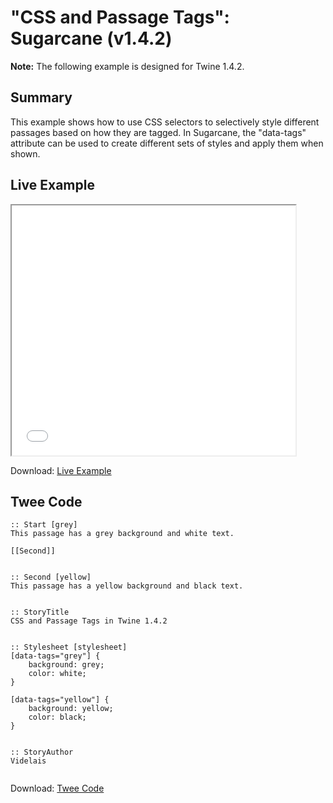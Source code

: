 # "CSS and Passage Tags": Sugarcane (v1.4.2)

<div class="alertbox warning"><strong>Note:</strong> The following example is designed for Twine 1.4.2.</div>

## Summary

This example shows how to use CSS selectors to selectively style different passages based on how they are tagged. In Sugarcane, the "data-tags" attribute can be used to create different sets of styles and apply them when shown.

## Live Example

<section>
<iframe src="sugarcane_passagetags_example.html" height=400 width=90%></iframe>


Download: <a href="sugarcane_passagetags_example.html" target="_blank">Live Example</a>
</section>

## Twee Code

```
:: Start [grey]
This passage has a grey background and white text.

[[Second]]


:: Second [yellow]
This passage has a yellow background and black text.


:: StoryTitle
CSS and Passage Tags in Twine 1.4.2


:: Stylesheet [stylesheet]
[data-tags="grey"] {
	background: grey;
	color: white;
}

[data-tags="yellow"] {
	background: yellow;
	color: black;
}


:: StoryAuthor
Videlais


```

Download: <a href="sugarcane_passagetags_twee.txt" target="_blank">Twee Code</a>

